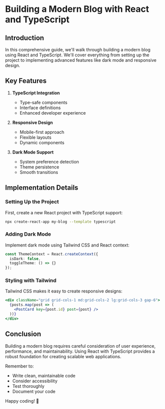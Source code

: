 # Building a Modern Blog with React and TypeScript

## Introduction

In this comprehensive guide, we'll walk through building a modern blog using React and TypeScript. We'll cover everything from setting up the project to implementing advanced features like dark mode and responsive design.

## Key Features

1. **TypeScript Integration**
   - Type-safe components
   - Interface definitions
   - Enhanced developer experience

2. **Responsive Design**
   - Mobile-first approach
   - Flexible layouts
   - Dynamic components

3. **Dark Mode Support**
   - System preference detection
   - Theme persistence
   - Smooth transitions

## Implementation Details

### Setting Up the Project

First, create a new React project with TypeScript support:

```bash
npx create-react-app my-blog --template typescript
```

### Adding Dark Mode

Implement dark mode using Tailwind CSS and React context:

```typescript
const ThemeContext = React.createContext({
  isDark: false,
  toggleTheme: () => {}
});
```

### Styling with Tailwind

Tailwind CSS makes it easy to create responsive designs:

```jsx
<div className="grid grid-cols-1 md:grid-cols-2 lg:grid-cols-3 gap-6">
  {posts.map(post => (
    <PostCard key={post.id} post={post} />
  ))}
</div>
```

## Conclusion

Building a modern blog requires careful consideration of user experience, performance, and maintainability. Using React with TypeScript provides a robust foundation for creating scalable web applications.

Remember to:
- Write clean, maintainable code
- Consider accessibility
- Test thoroughly
- Document your code

Happy coding! 🚀
